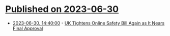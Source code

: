 # [Published on 2023-06-30](index.md)

* [2023-06-30, 14:40:00](https://news.slashdot.org/story/23/06/30/105206/uk-tightens-online-safety-bill-again-as-it-nears-final-approval?utm_source=rss1.0mainlinkanon&utm_medium=feed) - [UK Tightens Online Safety Bill Again as It Nears Final Approval](https://news.slashdot.org/story/23/06/30/105206/uk-tightens-online-safety-bill-again-as-it-nears-final-approval?utm_source=rss1.0mainlinkanon&utm_medium=feed)
